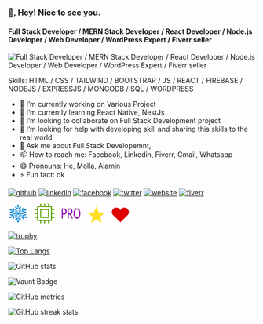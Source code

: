 ### 👋,  Hey! Nice to see you.
#### Full Stack Developer / MERN Stack Developer / React Developer / Node.js Developer / Web Developer / WordPress Expert / Fiverr seller
![Full Stack Developer / MERN Stack Developer / React Developer / Node.js Developer / Web Developer / WordPress Expert / Fiverr seller](https://media.licdn.com/dms/image/D5603AQFXhr8rBCwldw/profile-displayphoto-shrink_800_800/0/1694612612226?e=1708560000&v=beta&t=9NQOwEvECLWjVdTp25n8QoKVEBO5A_W6PMxqL41GF1g)


Skills: HTML / CSS / TAILWIND / BOOTSTRAP /  JS / REACT / FIREBASE / NODEJS / EXPRESSJS / MONGODB / SQL / WORDPRESS

- 🔭 I’m currently working on Various Project 
- 🌱 I’m currently learning React Native, NestJs 
- 👯 I’m looking to collaborate on Full Stack Development project 
- 🤔 I’m looking for help with developing skill and sharing this skills to the real world 
- 💬 Ask me about Full Stack Developemnt,  
- 📫 How to reach me: Facebook, Linkedin, Fiverr, Gmail, Whatsapp 
- 😄 Pronouns: He, Molla, Alamin 
- ⚡ Fun fact: ok 


[<img src='https://cdn.jsdelivr.net/npm/simple-icons@3.0.1/icons/github.svg' alt='github' height='40'>](https://github.com/iamraselmolla)  [<img src='https://cdn.jsdelivr.net/npm/simple-icons@3.0.1/icons/linkedin.svg' alt='linkedin' height='40'>](https://www.linkedin.com/in/iamraselmolla/)  [<img src='https://cdn.jsdelivr.net/npm/simple-icons@3.0.1/icons/facebook.svg' alt='facebook' height='40'>](https://www.facebook.com/iamraselmolla)  [<img src='https://cdn.jsdelivr.net/npm/simple-icons@3.0.1/icons/twitter.svg' alt='twitter' height='40'>](https://twitter.com/iamraselmolla)  [<img src='https://cdn.jsdelivr.net/npm/simple-icons@3.0.1/icons/icloud.svg' alt='website' height='40'>](https://iamraselmolla.netlify.app/)  [<img src='https://cdn.jsdelivr.net/npm/simple-icons@3.0.1/icons/fiverr.svg' alt='fiverr' height='40'>](https://www.fiverr.com/raselmolla6336?up_rollout=true)  

<a href='https://archiveprogram.github.com/'><img src='https://raw.githubusercontent.com/acervenky/animated-github-badges/master/assets/acbadge.gif' width='40' height='40'></a> <a href='https://docs.github.com/en/developers'><img src='https://raw.githubusercontent.com/acervenky/animated-github-badges/master/assets/devbadge.gif' width='40' height='40'></a> <a href='https://github.com/pricing'><img src='https://raw.githubusercontent.com/acervenky/animated-github-badges/master/assets/pro.gif' width='40' height='40'></a> <a href='https://stars.github.com/'><img src='https://raw.githubusercontent.com/acervenky/animated-github-badges/master/assets/starbadge.gif' width='35' height='35'></a> <a href='https://docs.github.com/en/github/supporting-the-open-source-community-with-github-sponsors'><img src='https://raw.githubusercontent.com/acervenky/animated-github-badges/master/assets/sponsorbadge.gif' width='35' height='35'></a> 

[![trophy](https://github-profile-trophy.vercel.app/?username=iamraselmolla)](https://github.com/ryo-ma/github-profile-trophy)

[![Top Langs](https://github-readme-stats.vercel.app/api/top-langs/?username=iamraselmolla)](https://github.com/anuraghazra/github-readme-stats)

![GitHub stats](https://github-readme-stats.vercel.app/api?username=iamraselmolla&show_icons=true&count_private=true)  

![Vaunt Badge](https://api.vaunt.dev/v1/github/entities/iamraselmolla/contributions?format=svg&private=true)  

![GitHub metrics](https://metrics.lecoq.io/iamraselmolla)  

![GitHub streak stats](https://streak-stats.demolab.com/?user=iamraselmolla)
